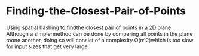 # Finding-the-Closest-Pair-of-Points

Using spatial hashing to findthe closest pair of points in a 2D plane. Although a simplermethod can be done by comparing all points in the plane toone another, doing so will consist of a complexity O(n^2)which is too slow for input sizes that get very large.
